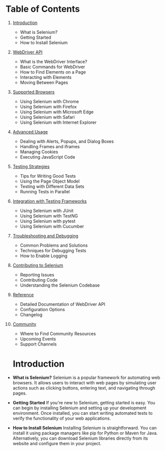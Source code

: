 # Table of Contents

1. [Introduction](#introduction)
    - What is Selenium?
    - Getting Started
    - How to Install Selenium

2. [WebDriver API](#webdriver-api)
    - What is the WebDriver Interface?
    - Basic Commands for WebDriver
    - How to Find Elements on a Page
    - Interacting with Elements
    - Moving Between Pages

3. [Supported Browsers](#supported-browsers)
    - Using Selenium with Chrome
    - Using Selenium with Firefox
    - Using Selenium with Microsoft Edge
    - Using Selenium with Safari
    - Using Selenium with Internet Explorer

4. [Advanced Usage](#advanced-usage)
    - Dealing with Alerts, Popups, and Dialog Boxes
    - Handling Frames and iframes
    - Managing Cookies
    - Executing JavaScript Code

5. [Testing Strategies](#testing-strategies)
    - Tips for Writing Good Tests
    - Using the Page Object Model
    - Testing with Different Data Sets
    - Running Tests in Parallel

6. [Integration with Testing Frameworks](#integration-with-testing-frameworks)
    - Using Selenium with JUnit
    - Using Selenium with TestNG
    - Using Selenium with pytest
    - Using Selenium with Cucumber

7. [Troubleshooting and Debugging](#troubleshooting-and-debugging)
    - Common Problems and Solutions
    - Techniques for Debugging Tests
    - How to Enable Logging

8. [Contributing to Selenium](#contributing-to-selenium)
    - Reporting Issues
    - Contributing Code
    - Understanding the Selenium Codebase

9. [Reference](#reference)
    - Detailed Documentation of WebDriver API
    - Configuration Options
    - Changelog

10. [Community](#community)
    - Where to Find Community Resources
    - Upcoming Events
    - Support Channels
  
    # Introduction

- **What is Selenium?**
    Selenium is a popular framework for automating web browsers. It allows users to interact with web pages by simulating user actions such as clicking buttons, entering text, and navigating through pages.

- **Getting Started**
    If you're new to Selenium, getting started is easy. You can begin by installing Selenium and setting up your development environment. Once installed, you can start writing automated tests to verify the functionality of your web applications.

- **How to Install Selenium**
    Installing Selenium is straightforward. You can install it using package managers like pip for Python or Maven for Java. Alternatively, you can download Selenium libraries directly from its website and configure them in your project.


